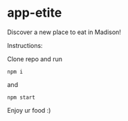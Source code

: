 # app-etite
Discover a new place to eat in Madison!

Instructions:

Clone repo and run

`npm i`

and 

`npm start`

Enjoy ur food :)
